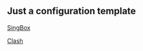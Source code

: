 ## Just a configuration template ##

[SingBox](https://cdn.jsdelivr.net/gh/co2f2e/template@main/config/singbox.json)

[Clash](https://cdn.jsdelivr.net/gh/co2f2e/template@main/config/clash.yaml)

